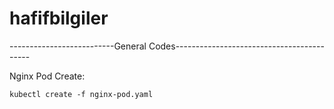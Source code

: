 # hafifbilgiler
--------------------------General Codes------------------------------------------

Nginx Pod Create:
    
    kubectl create -f nginx-pod.yaml



